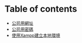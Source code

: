 # Table of contents

* [公司用網址](README.md)
* [公司用密碼](gong-si-yong-mi-ma.md)
* [使用Xampp建立本地環境](shi-yong-xampp-jian-li-ben-di-huan-jing.md)
